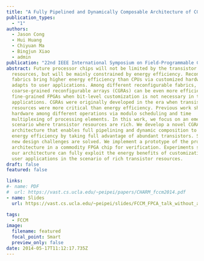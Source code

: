 ```yaml
---
title: "A Fully Pipelined and Dynamically Composable Architecture of CGRA" 
publication_types:
  - "1"
authors:
  - Jason Cong
  - Hui Huang
  - Chiyuan Ma
  - Bingjun Xiao
  - admin
publication: "22nd IEEE International Symposium on Field-Programmable Custom Computing Machines (IEEE FCCM '14)"
abstract: Future processor chips will not be limited by the transistor
  resources, but will be mainly constrained by energy efficiency. Reconfigurable
  fabrics bring higher energy efficiency than CPUs via customized hardware that
  adapts to user applications. Among different reconfigurable fabrics,
  coarse-grained reconfigurable arrays (CGRAs) can be even more efficient than
  fine-grained FPGAs when bit-level customization is not necessary in target
  applications. CGRAs were originally developed in the era when transistor
  resources were more critical than energy efficiency. Previous work shares
  hardware among different operations via modulo scheduling and time
  multiplexing of processing elements. In this work, we focus on an emerging
  scenario where transistor resources are rich. We develop a novel CGRA
  architecture that enables full pipelining and dynamic composition to improve
  energy efficiency by taking full advantage of abundant transistors. Several
  new design challenges are solved. We implement a prototype of the proposed
  architecture in a commodity FPGA chip for verification. Experiments show that
  our architecture can fully exploit the energy benefits of customization for
  user applications in the scenario of rich transistor resources.
draft: false
featured: false

links:
#- name: PDF
#  url: https://vast.cs.ucla.edu/~peipei/papers/CHARM_fccm2014.pdf
- name: Slides
  url: https://vast.cs.ucla.edu/~peipei/slides/FCCM_FPCA_talk_without_audio_final.ppt

tags:
  - FCCM
image:
  filename: featured
  focal_point: Smart
  preview_only: false
date: 2014-05-17T11:12:17.735Z
---
```

